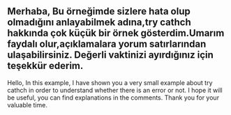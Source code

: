 Merhaba,
Bu örneğimde sizlere hata olup olmadığını anlayabilmek adına,try cathch hakkında çok küçük bir örnek gösterdim.Umarım faydalı olur,açıklamalara yorum satırlarından ulaşabilirsiniz.
Değerli vaktinizi ayırdığınız için teşekkür ederim.
------------------------------------------------------
Hello,
In this example, I have shown you a very small example about try cathch in order to understand whether there is an error or not. I hope it will be useful, you can find explanations in the comments.
Thank you for your valuable time.